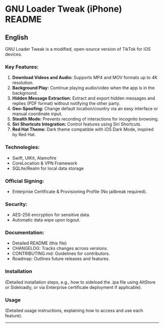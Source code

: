 # GNU Loader Tweak (iPhone) README

## English

GNU Loader Tweak is a modified, open-source version of TikTok for iOS devices.

### Key Features:

1.  **Download Videos and Audio:** Supports MP4 and MOV formats up to 4K resolution.
2.  **Background Play:** Continue playing audio/video when the app is in the background.
3.  **Hidden Message Extraction:** Extract and export hidden messages and replies (PDF format) without notifying the other party.
4.  **Geo-Spoofing:** Change default location/country via an easy interface or manual coordinate input.
5.  **Stealth Mode:** Prevents recording of interactions for incognito browsing.
6.  **Siri Shortcuts Integration:** Control features using Siri Shortcuts.
7.  **Red Hat Theme:** Dark theme compatible with iOS Dark Mode, inspired by Red Hat.

### Technologies:

*   Swift, UIKit, Alamofire
*   CoreLocation & VPN Framework
*   SQLite/Realm for local data storage

### Official Signing:

*   Enterprise Certificate & Provisioning Profile (No jailbreak required).

### Security:

*   AES-256 encryption for sensitive data.
*   Automatic data wipe upon logout.

### Documentation:

*   Detailed README (this file)
*   CHANGELOG: Tracks changes across versions.
*   CONTRIBUTING.md: Guidelines for contributors.
*   Roadmap: Outlines future releases and features.

### Installation

(Detailed installation steps, e.g., how to sideload the .ipa file using AltStore or Sideloadly, or via Enterprise certificate deployment if applicable).

### Usage

(Detailed usage instructions, explaining how to access and use each feature).

---

